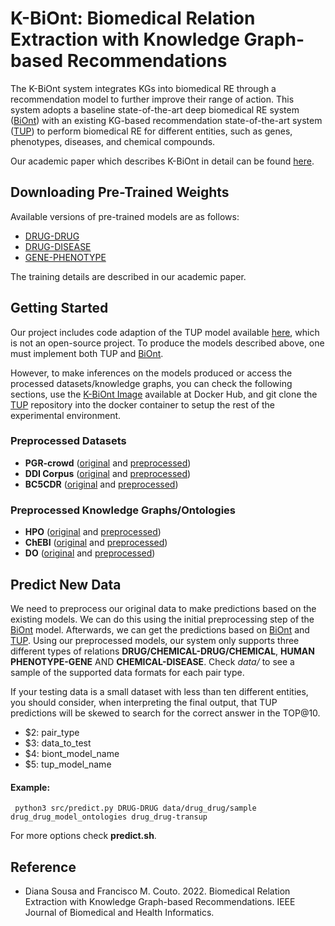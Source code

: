 # K-BiOnt: Biomedical Relation Extraction with Knowledge Graph-based Recommendations

The K-BiOnt system integrates KGs into biomedical RE through a recommendation model to further improve their range of action. This system adopts a baseline state-of-the-art deep biomedical RE system ([BiOnt](https://github.com/lasigeBioTM/BiOnt)) with an existing KG-based recommendation state-of-the-art system ([TUP](https://github.com/TaoMiner/joint-kg-recommender)) to perform biomedical RE for different entities, such as genes, phenotypes, diseases, and chemical compounds.

Our academic paper which describes K-BiOnt in detail can be found [here](https://doi.org/10.1109/JBHI.2022.3173558).

## Downloading Pre-Trained Weights

Available versions of pre-trained models are as follows:

* [DRUG-DRUG](https://drive.google.com/file/d/1NC13Q2NYRWxDRUff2CfrU0_QpBo4gzhf/view?usp=sharing)
* [DRUG-DISEASE](https://drive.google.com/file/d/1kn9c2DGIr7dDLDjUK2WU2GRO8h9E9sNf/view?usp=sharing)
* [GENE-PHENOTYPE](https://drive.google.com/file/d/17KfDXGxe8mm6e4dBWQT8du2ZIWHkHvgO/view?usp=sharing)

The training details are described in our academic paper.



## Getting Started

Our project includes code adaption of the TUP model available [here](https://github.com/TaoMiner/joint-kg-recommender), which is not an open-source project. To produce the models described above, one must implement both TUP and [BiOnt](https://github.com/lasigeBioTM/BiOnt). 

However, to make inferences on the models produced or access the processed datasets/knowledge graphs, you can check the following sections, use the [K-BiOnt Image](https://hub.docker.com/r/dpavot/kbiont) available at Docker Hub, and git clone the [TUP](https://github.com/TaoMiner/joint-kg-recommender) repository into the docker container to setup the rest of the experimental environment.

### Preprocessed Datasets

* **PGR-crowd** ([original](https://github.com/lasigeBioTM/PGR-crowd) and [preprocessed](/corpora/gene_phenotype/))
* **DDI Corpus** ([original](https://github.com/isegura/DDICorpus) and [preprocessed](/corpora/drug_drug/)) 
* **BC5CDR** ([original](https://github.com/JHnlp/BioCreative-V-CDR-Corpus) and [preprocessed](/corpora/drug_disease/))

### Preprocessed Knowledge Graphs/Ontologies

* **HPO** ([original](http://purl.obolibrary.org/obo/hp.obo) and [preprocessed](/corpora/gene_phenotype/kg/))
* **ChEBI** ([original](http://purl.obolibrary.org/obo/chebi.obo) and [preprocessed](/corpora/drug_drug/kg/))
* **DO** ([original](http://purl.obolibrary.org/obo/doid.obo) and [preprocessed](/corpora/drug_disease/kg/))


## Predict New Data

We need to preprocess our original data to make predictions based on the existing models. We can do this using the initial preprocessing step of the [BiOnt](https://github.com/lasigeBioTM/BiOnt) model. Afterwards, we can get the predictions based on [BiOnt](https://github.com/lasigeBioTM/BiOnt) and [TUP](https://github.com/TaoMiner/joint-kg-recommender). Using our preprocessed models, our system only supports three different types of relations **DRUG/CHEMICAL-DRUG/CHEMICAL**, **HUMAN PHENOTYPE-GENE** AND **CHEMICAL-DISEASE**. Check *data/* to see a sample of the supported data formats for each pair type. 

If your testing data is a small dataset with less than ten different entities, you should consider, when interpreting the final output, that TUP predictions will be skewed to search for the correct answer in the TOP@10. 


* $2: pair_type
* $3: data_to_test
* $4: biont_model_name
* $5: tup_model_name

#### Example:

````
 python3 src/predict.py DRUG-DRUG data/drug_drug/sample drug_drug_model_ontologies drug_drug-transup
````

For more options check **predict.sh**.

## Reference

- Diana Sousa and Francisco M. Couto. 2022. Biomedical Relation Extraction with Knowledge Graph-based Recommendations. IEEE Journal of Biomedical and Health Informatics.